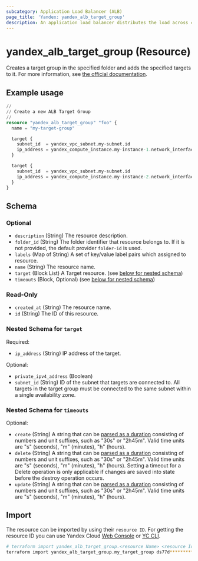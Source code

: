 ```yaml
---
subcategory: Application Load Balancer (ALB)
page_title: 'Yandex: yandex_alb_target_group'
description: An application load balancer distributes the load across cloud resources that are combined into a target group.
---
```


# yandex_alb_target_group (Resource)

Creates a target group in the specified folder and adds the specified targets to it. For more information, see [the official documentation](https://yandex.cloud/docs/application-load-balancer/concepts/target-group).

## Example usage

```terraform
//
// Create a new ALB Target Group
//
resource "yandex_alb_target_group" "foo" {
  name = "my-target-group"

  target {
    subnet_id  = yandex_vpc_subnet.my-subnet.id
    ip_address = yandex_compute_instance.my-instance-1.network_interface.0.ip_address
  }

  target {
    subnet_id  = yandex_vpc_subnet.my-subnet.id
    ip_address = yandex_compute_instance.my-instance-2.network_interface.0.ip_address
  }
}
```

<!-- schema generated by tfplugindocs -->
## Schema

### Optional

- `description` (String) The resource description.
- `folder_id` (String) The folder identifier that resource belongs to. If it is not provided, the default provider `folder-id` is used.
- `labels` (Map of String) A set of key/value label pairs which assigned to resource.
- `name` (String) The resource name.
- `target` (Block List) A Target resource. (see [below for nested schema](#nestedblock--target))
- `timeouts` (Block, Optional) (see [below for nested schema](#nestedblock--timeouts))

### Read-Only

- `created_at` (String) The resource name.
- `id` (String) The ID of this resource.

<a id="nestedblock--target"></a>
### Nested Schema for `target`

Required:

- `ip_address` (String) IP address of the target.

Optional:

- `private_ipv4_address` (Boolean)
- `subnet_id` (String) ID of the subnet that targets are connected to. All targets in the target group must be connected to the same subnet within a single availability zone.


<a id="nestedblock--timeouts"></a>
### Nested Schema for `timeouts`

Optional:

- `create` (String) A string that can be [parsed as a duration](https://pkg.go.dev/time#ParseDuration) consisting of numbers and unit suffixes, such as "30s" or "2h45m". Valid time units are "s" (seconds), "m" (minutes), "h" (hours).
- `delete` (String) A string that can be [parsed as a duration](https://pkg.go.dev/time#ParseDuration) consisting of numbers and unit suffixes, such as "30s" or "2h45m". Valid time units are "s" (seconds), "m" (minutes), "h" (hours). Setting a timeout for a Delete operation is only applicable if changes are saved into state before the destroy operation occurs.
- `update` (String) A string that can be [parsed as a duration](https://pkg.go.dev/time#ParseDuration) consisting of numbers and unit suffixes, such as "30s" or "2h45m". Valid time units are "s" (seconds), "m" (minutes), "h" (hours).

## Import

The resource can be imported by using their `resource ID`. For getting the resource ID you can use Yandex Cloud [Web Console](https://console.yandex.cloud) or [YC CLI](https://yandex.cloud/docs/cli/quickstart).

```bash
# terraform import yandex_alb_target_group.<resource Name> <resource Id>
terraform import yandex_alb_target_group.my_target_group ds77d**********g4pqc
```
